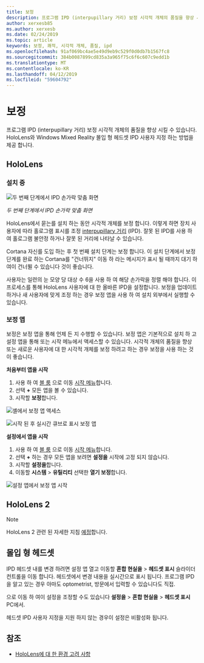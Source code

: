 ```yaml
---
title: 보정
description: 프로그램 IPD (interpupillary 거리) 보정 시각적 개체의 품질을 향상 시킬 수 있습니다. HoloLens와 Windows Mixed Reality 몰입 형 헤드셋 IPD 사용자 지정 하는 방법을 제공 합니다.
author: xerxesb85
ms.author: xerxesb
ms.date: 02/24/2019
ms.topic: article
keywords: 보정, 쾌적, 시각적 개체, 품질, ipd
ms.openlocfilehash: 91af069bc4ae5e49d9eb9c529f0d0db7b1567fc8
ms.sourcegitcommit: 384b0087899cd835a3a965f75c6f6c607c9edd1b
ms.translationtype: MT
ms.contentlocale: ko-KR
ms.lasthandoff: 04/12/2019
ms.locfileid: "59604792"
---
```

# <a name="calibration"></a>보정

프로그램 IPD (interpupillary 거리) 보정 시각적 개체의 품질을 향상 시킬 수 있습니다. HoloLens와 Windows Mixed Reality 몰입 형 헤드셋 IPD 사용자 지정 하는 방법을 제공 합니다.

## <a name="hololens"></a>HoloLens

### <a name="during-setup"></a>설치 중

![두 번째 단계에서 IPD 손가락 맞춤 화면](images/ipd-finger-alignment-300px.jpg)<br>

*두 번째 단계에서 IPD 손가락 맞춤 화면*

HoloLens에서 묻는를 설치 하는 동안 시각적 개체를 보정 합니다. 이렇게 하면 장치 사용자에 따라 홀로그램 표시를 조정 [interpupillary 거리](https://en.wikipedia.org/wiki/Interpupillary_distance) (IPD). 잘못 된 IPD를 사용 하 여 홀로그램 불안정 하거나 잘못 된 거리에 나타날 수 있습니다.

Cortana 자신를 도입 하는 후 첫 번째 설치 단계는 보정 합니다. 이 설치 단계에서 보정 단계를 완료 하는 Cortana를 "건너뛰지" 이동 하 라는 메시지가 표시 될 때까지 대기 하 여이 건너뛸 수 있습니다 것이 좋습니다.

사용자는 일련의 눈 모양 당 대상 수 6을 사용 하 여 해당 손가락을 정렬 해야 합니다. 이 프로세스를 통해 HoloLens 사용자에 대 한 올바른 IPD을 설정합니다. 보정을 업데이트 하거나 새 사용자에 맞게 조정 하는 경우 보정 앱을 사용 하 여 설치 외부에서 실행할 수 있습니다.

### <a name="calibration-app"></a>보정 앱

보정은 보정 앱을 통해 언제 든 지 수행할 수 있습니다. 보정 앱은 기본적으로 설치 하 고 설정 앱을 통해 또는 시작 메뉴에서 액세스할 수 있습니다. 시각적 개체의 품질을 향상 또는 새로운 사용자에 대 한 시각적 개체를 보정 하려고 하는 경우 보정을 사용 하는 것이 좋습니다.

**처음부터 앱을 시작**
1. 사용 하 여 [블 룸](gestures.md#bloom) 으로 이동 [시작 메뉴](navigating-the-windows-mixed-reality-home.md#start-menu)합니다.
2. 선택 **+** 모든 앱을 볼 수 있습니다.
3. 시작할 **보정**합니다.

![셸에서 보정 앱 액세스](images/calibration-shell.png)

![시작 된 후 실시간 큐브로 표시 보정 앱](images/calibration-livecube-200px.png)

**설정에서 앱을 시작**
1. 사용 하 여 [블 룸](gestures.md#bloom) 으로 이동 [시작 메뉴](navigating-the-windows-mixed-reality-home.md#start-menu)합니다.
2. 선택 **+** 하는 경우 모든 앱을 보려면 **설정을** 시작에 고정 되지 않습니다.
3. 시작할 **설정을**합니다.
4. 이동할 **시스템** > **유틸리티** 선택한 **열기 보정**합니다.

![설정 앱에서 보정 앱 시작](images/calibration-settings-500px.jpg)

## <a name="hololens-2"></a>HoloLens 2

> [!NOTE]
> HoloLens 2 관련 된 자세한 지침 [예정](index.md#news-and-notes)합니다.

## <a name="immersive-headsets"></a>몰입 형 헤드셋

IPD 헤드셋 내를 변경 하려면 설정 앱 열고 이동할 **혼합 현실을** > **헤드셋 표시** 슬라이더 컨트롤을 이동 합니다. 헤드셋에서 변경 내용을 실시간으로 표시 됩니다. 프로그램 IPD을 알고 있는 경우 아마도 optometrist, 방문에서 입력할 수 있습니다도 직접.

으로 이동 하 여이 설정을 조정할 수도 있습니다 **설정을** > **혼합 현실을** > **헤드셋 표시** PC에서.

헤드셋 IPD 사용자 지정을 지원 하지 않는 경우이 설정은 비활성화 됩니다.

## <a name="see-also"></a>참조
* [HoloLens에 대 한 환경 고려 사항](environment-considerations-for-hololens.md)
